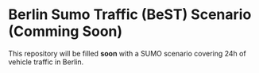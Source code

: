 # Berlin Sumo Traffic (BeST) Scenario (Comming Soon)

This repository will be filled **soon** with a SUMO scenario covering 24h of vehicle traffic in Berlin.
